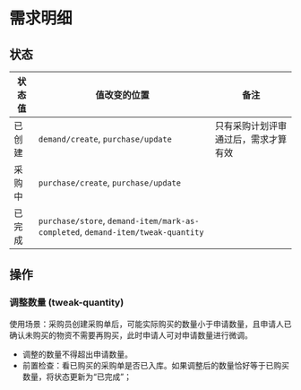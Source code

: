 # 需求明细

状态
-------------------------------------------------------------------------
状态值 | 值改变的位置 | 备注
-------|--------------|-------
已创建 | `demand/create`, `purchase/update` | 只有采购计划评审通过后，需求才算有效
采购中 | `purchase/create`, `purchase/update` | 
已完成 | `purchase/store`, `demand-item/mark-as-completed`, `demand-item/tweak-quantity` |

操作
-------------------------------------------------------------------------

### 调整数量 (tweak-quantity)

使用场景：采购员创建采购单后，可能实际购买的数量小于申请数量，且申请人已确认未购买的物资不需要再购买，此时申请人可对申请数量进行微调。

- 调整的数量不得超出申请数量。
- 前置检查：看已购买的采购单是否已入库。如果调整后的数量恰好等于已购买数量，将状态更新为“已完成”；

